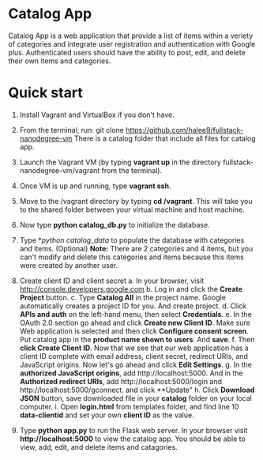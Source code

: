 # Catalog App

Catalog App is a web application that provide a list of items within a veriety of categories and integrate user registration and authentication with Google plus. Authenticated users should have the ability to post, edit, and delete their own items and categories.

# Quick start

1. Install Vagrant and VirtualBox if you don't have.

2. From the terminal, run:
    git clone https://github.com/halee9/fullstack-nanodegree-vm
    There is a catalog folder that include all files for catalog app.

3. Launch the Vagrant VM (by typing **vagrant up** in the directory fullstack-nanodegree-vm/vagrant from the terminal).

4. Once VM is up and running, type **vagrant ssh**.

5. Move to the /vagrant directory by typing **cd /vagrant**. This will take you to the shared folder between your virtual machine and host machine.

6. Now type **python catalog_db.py** to initialize the database.

7. Type **python catalog_data* to populate the database with categories and items. (Optional)
    **Note:** There are 2 categories and 4 items, but you can't modify and delete this categories and items because this items were created by another user.

8. Create client ID and client secret
    a. In your browser, visit http://console.developers.google.com
    b. Log in and click the **Create Project** button.
    c. Type **Catalog All** in the project name. Google automatically creates a project ID for you. And create project.
    d. Click **APIs and auth** on the left-hand menu, then select **Credentials**.
    e. In the OAuth 2.0 section go ahead and click **Create new Client ID**. Make sure Web application is selected and then click **Configure consent screen**. Put catalog app in the **product name shown to users**. And **save**.
    f. Then **click Create Client ID**. Now that we see that our web application has a client ID complete with email address, client secret, redirect URIs, and JavaScript origins. Now let's go ahead and click **Edit Settings**.
    g. In the **authorized JavaScript origins**, add http://localhost:5000. And in the **Authorized redirect URIs**, add http://localhost:5000/login and http://localhost:5000/gconnect. and click **Update"
    h. Click **Download JSON** button, save downloaded file in your **catalog** folder on your local computer.
    i. Open **login.html** from templates folder, and find line 10 **data-clientid** and set your own **client ID** as the value.

8. Type **python app.py** to run the Flask web server. In your browser visit **http://localhost:5000** to view the catalog app. You should be able to view, add, edit, and delete items and catagories.


